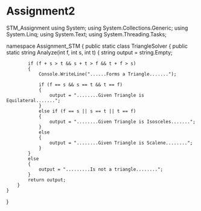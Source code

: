 # Assignment2
STM_Assignment
using System;
using System.Collections.Generic;
using System.Linq;
using System.Text;
using System.Threading.Tasks;

namespace Assignment_STM
{
    public static class TriangleSolver
	{
        public static string Analyze(int f, int s, int t)
        {
            string output = string.Empty;

            if (f + s > t && s + t > f && t + f > s)
            {
                Console.WriteLine("......Forms a Triangle.......");

                if (f == s && s == t && t == f)
                {
                    output = "........Given Triangle is Equilateral.......";
                }
                else if (f == s || s == t || t == f)
                {
                    output = "........Given Triangle is Isosceles.......";
                }
                else
                {
                    output = "........Given Triangle is Scalene........";
                }
            }
            else
            {
                output = ".........Is not a triangle........";
            }
            return output;
        }
    }
}
